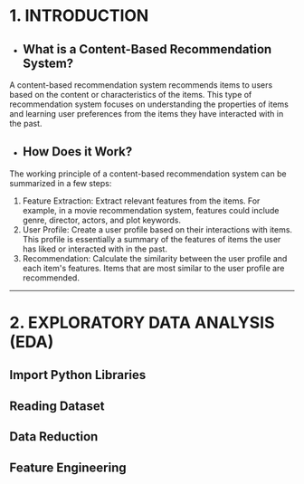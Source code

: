 # **1. INTRODUCTION**
*   ## **What is a Content-Based Recommendation System?**
A content-based recommendation system recommends items to users based on the content or characteristics of the items. This type of recommendation system focuses on understanding the properties of items and learning user preferences from the items they have interacted with in the past.
*   ## **How Does it Work?**
The working principle of a content-based recommendation system can be summarized in a few steps:
1.   Feature Extraction: Extract relevant features from the items. For example, in a movie recommendation system, features could include genre, director, actors, and plot keywords.
2.   User Profile: Create a user profile based on their interactions with items. This profile is essentially a summary of the features of items the user has liked or interacted with in the past.
3.   Recommendation: Calculate the similarity between the user profile and each item's features. Items that are most similar to the user profile are recommended.

---

# **2. EXPLORATORY DATA ANALYSIS (EDA)**
## **Import Python Libraries**
## **Reading Dataset**
## **Data Reduction**
## **Feature Engineering**
